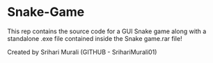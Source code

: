 # Snake-Game

This rep contains the source code for a GUI Snake game along with a standalone .exe file contained inside the Snake game.rar file!

Created by Srihari Murali (GITHUB - SrihariMurali01)
